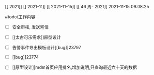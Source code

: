 [[ 2021]]
[[ 2021-11]]
[[ 2021-11-15]]
[[ 46 周- 2021]]
 2021-11-15 09:08:25
 
 #todo/工作内容 
 - [ ] 安全审核, 发送短信
 - [ ] [[太古可乐需求]]原型设计
 - [ ] 告警事件导出模板设计[[bug]]23797
 - [ ] [[bug]]23774
 - [ ] [[原型设计]]mdm首页应用排名,增加说明,只查询最近六十天的数据

